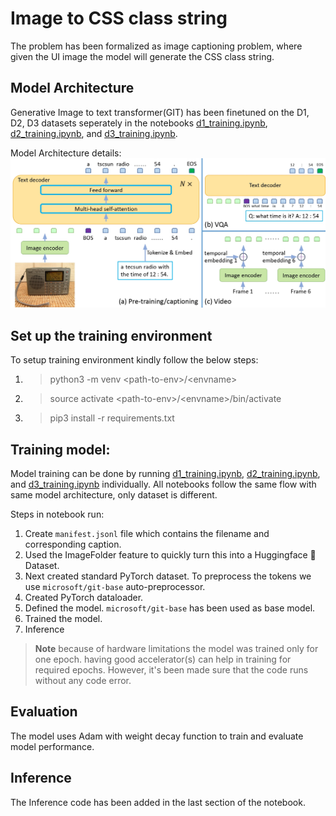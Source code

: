 # Image to CSS class string

The problem has been formalized as image captioning problem, where given the UI image the model will generate the CSS class string. 

## Model Architecture

Generative Image to text transformer(GIT) has been finetuned on the D1, D2, D3 datasets seperately in the notebooks [d1_training.ipynb](d1_training.ipynb), [d2_training.ipynb](d2_training.ipynb), and [d3_training.ipynb](d3_training.ipynb). 

Model Architecture details:
![alt text](git_architecture.jpg "GIT")

## Set up the training environment

To setup training environment kindly follow the below steps:
1. > python3 -m venv \<path-to-env>/\<envname>
2. > source activate \<path-to-env>/\<envname>/bin/activate
3. > pip3 install -r requirements.txt

## Training model:

Model training can be done by running [d1_training.ipynb](d1_training.ipynb), [d2_training.ipynb](d2_training.ipynb), and [d3_training.ipynb](d3_training.ipynb) individually. All notebooks follow the same flow with same model architecture, only dataset is different.

Steps in notebook run:
1. Create `manifest.jsonl` file which contains the filename and corresponding caption. 
2. Used the ImageFolder feature to quickly turn this into a Huggingface 🤗 Dataset.
3. Next created standard PyTorch dataset. To preprocess the tokens we use `microsoft/git-base` auto-preprocessor. 
4. Created PyTorch dataloader. 
5. Defined the model. `microsoft/git-base` has been used as base model.
6. Trained the model.
7. Inference

> **Note** because of hardware limitations the model was trained only for one epoch. 
> having good accelerator(s) can help in training for required epochs. 
> However, it's been made sure that the code runs without any code error. 

## Evaluation

The model uses Adam with weight decay function to train and evaluate model performance. 


## Inference

The Inference code has been added in the last section of the notebook. 
